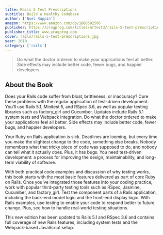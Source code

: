 ```yaml
---
title: Rails 5 Test Prescriptions  
subtitle: Build a Healthy Codebase 
author: ['Noel Rappin']
amazon: https://www.amazon.com/dp/1680502506
publisher: https://pragprog.com/titles/nrtest3/rails-5-test-prescriptions/
publisher_title: www.pragprog.com
cover: rails/rails-5-test-prescriptions.jpg
year: 2018
category: ['rails']
---
```


> Do what the doctor ordered to make your applications feel all better. Side effects may include better code, fewer bugs, and happier developers.

## About the Book

Does your Rails code suffer from bloat, brittleness, or inaccuracy? Cure these problems with the regular application of test-driven development. You'll use Rails 5.1, Minitest 5, and RSpec 3.6, as well as popular testing libraries such as factory_girl and Cucumber. Updates include Rails 5.1 system tests and Webpack integration. Do what the doctor ordered to make your applications feel all better. Side effects may include better code, fewer bugs, and happier developers.

Your Ruby on Rails application is sick. Deadlines are looming, but every time you make the slightest change to the code, something else breaks. Nobody remembers what that tricky piece of code was supposed to do, and nobody can tell what it actually does. Plus, it has bugs. You need test-driven development: a process for improving the design, maintainability, and long-term viability of software.

With both practical code examples and discussion of why testing works, this book starts with the most basic features delivered as part of core Ruby on Rails. Once you've integrated those features into your coding practice, work with popular third-party testing tools such as RSpec, Jasmine, Cucumber, and factory_girl. Test the component parts of a Rails application, including the back-end model logic and the front-end display logic. With Rails examples, use testing to enable your code to respond better to future change. Plus, see how to handle real-world testing situations.

This new edition has been updated to Rails 5.1 and RSpec 3.6 and contains full coverage of new Rails features, including system tests and the Webpack-based JavaScript setup.